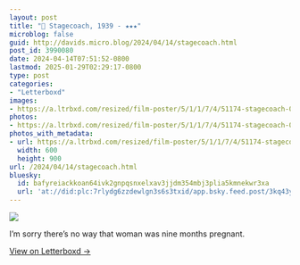 ```yaml
---
layout: post
title: "🍿 Stagecoach, 1939 - ★★★"
microblog: false
guid: http://davids.micro.blog/2024/04/14/stagecoach.html
post_id: 3990080
date: 2024-04-14T07:51:52-0800
lastmod: 2025-01-29T02:29:17-0800
type: post
categories:
- "Letterboxd"
images:
- https://a.ltrbxd.com/resized/film-poster/5/1/1/7/4/51174-stagecoach-0-600-0-900-crop.jpg?v=9f0a1f0c3e
photos:
- https://a.ltrbxd.com/resized/film-poster/5/1/1/7/4/51174-stagecoach-0-600-0-900-crop.jpg?v=9f0a1f0c3e
photos_with_metadata:
- url: https://a.ltrbxd.com/resized/film-poster/5/1/1/7/4/51174-stagecoach-0-600-0-900-crop.jpg?v=9f0a1f0c3e
  width: 600
  height: 900
url: /2024/04/14/stagecoach.html
bluesky:
  id: bafyreiackkoan64ivk2gnpqsnxelxav3jjdm354mbj3plia5kmnekwr3xa
  url: 'at://did:plc:7rlydg6zzdewlgn3s6s3txid/app.bsky.feed.post/3kq43yyluro2e'
---
```

 <p><img src="https://a.ltrbxd.com/resized/film-poster/5/1/1/7/4/51174-stagecoach-0-600-0-900-crop.jpg?v=9f0a1f0c3e"/></p> <p>I’m sorry there’s no way that woman was nine months pregnant.</p> 
<p><a href="https://letterboxd.com/theschlaepfer/film/stagecoach/">View on Letterboxd →</a></p>
